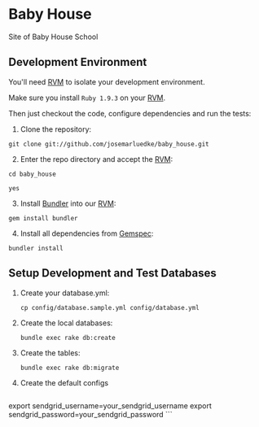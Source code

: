 # Baby House

Site of Baby House School

## Development Environment


You'll need [RVM][] to isolate your development environment.

Make sure you install `Ruby 1.9.3` on your [RVM][].

Then just checkout the code, configure dependencies and run the tests:

1. Clone the repository:

 `git clone git://github.com/josemarluedke/baby_house.git`

2. Enter the repo directory and accept the [RVM][]:

 `cd baby_house`

 `yes`

3. Install [Bundler][] into our [RVM][]:

 `gem install bundler`

4. Install all dependencies from [Gemspec][]:

 `bundler install`


## Setup Development and Test Databases


1. Create your database.yml:

	`cp config/database.sample.yml config/database.yml`

2. Create the local databases:

	`bundle exec rake db:create`

2. Create the tables:

	`bundle exec rake db:migrate`

4. Create the default configs

	```
export sendgrid_username=your_sendgrid_username
export sendgrid_password=your_sendgrid_password
	```

[rvm]: https://rvm.io/
[bundler]: http://gembundler.com/
[Gemspec]: http://docs.rubygems.org/read/chapter/20
